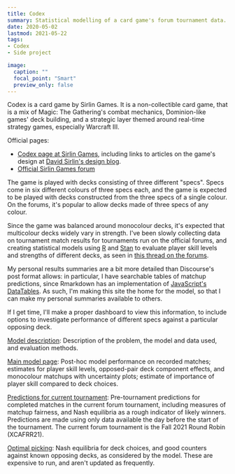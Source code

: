 ```yaml
---
title: Codex
summary: Statistical modelling of a card game's forum tournament data.
date: 2020-05-02
lastmod: 2021-05-22
tags:
- Codex
- Side project

image:
  caption: ""
  focal_point: "Smart"
  preview_only: false
---
```


Codex is a card game by Sirlin Games. It is a non-collectible card game, that is a mix of Magic: The Gathering's combat mechanics, Dominion-like games' deck building, and a strategic layer themed around real-time strategy games, especially Warcraft III.

Official pages:

- [Codex page at Sirlin Games](http://sirlingames.com/codex), including links to articles on the game's design at [David Sirlin's design blog](http://www.sirlin.net).
- [Official Sirlin Games forum](http://forums.sirlingames.com/)

The game is played with decks consisting of three different "specs". Specs come in six different colours of three specs each, and the game is expected to be played with decks constructed from the three specs of a single colour. On the forums, it's popular to allow decks made of three specs of any colour.

Since the game was balanced around monocolour decks, it's expected that multicolour decks widely vary in strength. I've been slowly collecting data on tournament match results for tournaments run on the official forums, and creating statistical models using [R](https://www.r-project.org/) and [Stan](https://mc-stan.org/) to evaluate player skill levels and strengths of different decks, as seen in [this thread on the forums](http://forums.sirlingames.com/t/codex-data-thread/5326).

My personal results summaries are a bit more detailed than Discourse's post format allows: in particular, I have searchable tables of matchup predictions, since Rmarkdown has an implementation of [JavaScript's DataTables](https://www.datatables.net/). As such, I'm making this site the home for the model, so that I can make my personal summaries available to others.

If I get time, I'll make a proper dashboard to view this information, to include options to investigate performance of different specs against a particular opposing deck.

[Model description](/codex_desc): Description of the problem, the model and data used, and evaluation methods.

[Main model page](../../codex/codex_model.html): Post-hoc model performance on recorded matches; estimates for player skill levels, opposed-pair deck component effects, and monocolour matchups with uncertainty plots; estimate of importance of player skill compared to deck choices.

[Predictions for current tournament](../../codex/codex_current.html): Pre-tournament predictions for completed matches in the current forum tournament, including measures of matchup fairness, and Nash equilibria as a rough indicator of likely winners. Predictions are made using only data available the day before the start of the tournament. The current forum tournament is the Fall 2021 Round Robin (XCAFRR21).

[Optimal picking](../../codex/codex_optimal.html): Nash equilibria for deck choices, and good counters against known opposing decks, as considered by the model. These are expensive to run, and aren't updated as frequently.
